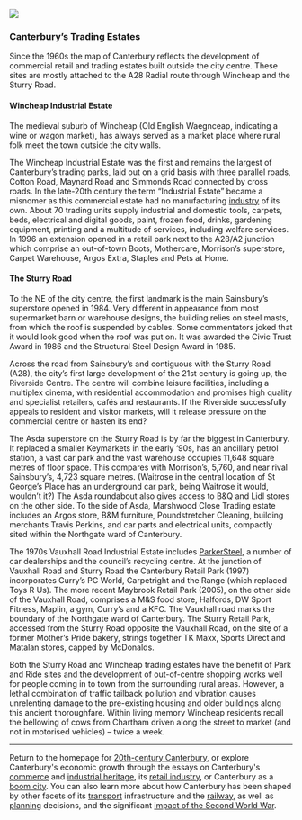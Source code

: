 <a href="https://www.kent-maps.online"><img src="https://kent-map.github.io/mdpress/juncture/ve-button.png"></a>
<param ve-config title="20th-century Canterbury: Trade" author="Richard Maltby" layout="vtl" banner="https://stor.artstor.org/stor/c35dcc83-8c83-4e82-8a7e-0d012287b919">

<param ve-entity eid="Q29303" aliases="Canterbury">
<param ve-entity eid="Q8023755" aliases="Wincheap">
<param ve-entity eid="Q279963" aliases="A28">
<param ve-entity eid="Q771734" aliases="Waitrose">
<param ve-entity eid="Q151954" aliases="Lidl">
<param ve-entity eid="Q152096" aliases="Sainsbury">
<param ve-entity eid="Q922344" aliases="Morrison">
<param ve-entity eid="Q136738" aliases="Mothercare">
<param ve-entity eid="Q4789707" aliases="Argos">
<param ve-entity eid="Q297410" aliases="Asda">
<param ve-entity eid="Q707602" aliases="B&Q">
<param ve-entity eid="Q106653436" aliases="superstore">

### Canterbury’s Trading Estates

Since the 1960s the map of Canterbury reflects the development of commercial retail and trading estates built outside the city centre. These sites are mostly attached to the A28 Radial route through Wincheap and the Sturry Road.
<param ve-map center="Q8023755" zoom="15">

#### Wincheap Industrial Estate

The medieval suburb of Wincheap (Old English Waegnceap, indicating a wine or wagon market), has always served as a market place where rural folk meet the town outside the city walls.
<param ve-map center="Q8023755" zoom="15">

The Wincheap Industrial Estate was the first and remains the largest of Canterbury’s trading parks, laid out on a grid basis with three parallel roads, Cotton Road, Maynard Road and Simmonds Road connected by cross roads. In the late-20th century the term “Industrial Estate” became a misnomer as this commercial estate had no manufacturing [industry](/canterbury/20c-canterbury-industrial) of its own. About 70 trading units supply industrial and domestic tools, carpets, beds, electrical and digital goods, paint, frozen food, drinks, gardening equipment, printing and a multitude of services, including welfare services. In 1996 an extension opened in a retail park next to the A28/A2 junction which comprise an out-of-town Boots, Mothercare, Morrison’s superstore, Carpet Warehouse, Argos Extra, Staples and Pets at Home.
<param ve-image url="https://stor.artstor.org/stor/5dd13fa2-03ce-46d5-bd42-34901758643d" label="Wincheap Industrial Estate sign" attribution="Edward Crowther, by kind permission">
<param ve-image url="https://stor.artstor.org/stor/c871728f-4eb7-4287-a421-6c7ef0cd1922" label="Bamboo Tiger on the Wincheap Industrial Estate" attribution="Edward Crowther, by kind permission">

#### The Sturry Road

To the NE of the city centre, the first landmark is the main Sainsbury’s superstore opened in 1984. Very different in appearance from most supermarket barn or warehouse designs, the building relies on steel masts, from which the roof is suspended by cables. Some commentators joked that it would look good when the roof was put on. It was awarded the Civic Trust Award in 1986 and the Structural Steel Design Award in 1985.
<param ve-image url="https://d1nvj7b44vmgv4.cloudfront.net/w800/bra/SA_BRA_7_C_6_10hr.jpg" label="Design for the award-winning Sainsbury's Canterbury branch" attribution="Sainsbury Archive, open access">
<param ve-image url="https://upload.wikimedia.org/wikipedia/commons/a/a1/Sainsbury%27s_Supermarket%2C_Canterbury_-_geograph.org.uk_-_1332508.jpg" label="Sainsbury's Canterbury Branch" attribution="Andy Parrett, CC BY-SA 2.0, via Wikimedia Commons">
<param ve-map center="Q106653436" zoom="15">

Across the road from Sainsbury’s and contiguous with the Sturry Road (A28), the city’s first large development of the 21st century is going up, the Riverside Centre. The centre will combine leisure facilities, including a multiplex cinema, with residential accommodation and promises high quality and specialist retailers, cafés and restaurants. If the Riverside successfully appeals to resident and visitor markets, will it release pressure on the commercial centre or hasten its end?
<param ve-map center="51.2847334655167, 1.0856330040435993" zoom="15">

The Asda superstore on the Sturry Road is by far the biggest in Canterbury. It replaced a smaller Keymarkets in the early ‘90s, has an ancillary petrol station, a vast car park and the vast warehouse occupies 11,648 square metres of floor space. This compares with Morrison’s, 5,760, and near rival Sainsbury’s, 4,723 square metres. (Waitrose in the central location of St George’s Place has an underground car park, being Waitrose it would, wouldn’t it?) The Asda roundabout also gives access to B&Q and Lidl stores on the other side. To the side of Asda, Marshwood Close Trading estate includes  an Argos store, B&M furniture, Poundstretcher Cleaning, building merchants Travis Perkins, and car parts and electrical units, compactly sited within the Northgate ward of Canterbury.
<param ve-image url="https://stor.artstor.org/stor/ff1f22f6-520c-4a56-aa44-9760c672b0ee" label="Asda store, Sturry Road" attribution="Michelle Crowther, by kind permission">
<param ve-map center="51.290767640814764, 1.096315384761285" zoom="15">

The 1970s Vauxhall Road Industrial Estate includes [ParkerSteel](/canterbury/20c-canterbury-industrial), a number of car dealerships and the council’s recycling centre. At the junction of Vauxhall Road and Sturry Road the Canterbury Retail Park (1997) incorporates Curry’s PC World, Carpetright and the Range (which replaced Toys R Us). The more recent Maybrook Retail Park (2005), on the other side of the Vauxhall Road, comprises a M&S food store, Halfords, DW Sport Fitness, Maplin, a gym, Curry’s and a KFC. The Vauxhall road marks the boundary of the Northgate ward of Canterbury. The Sturry Retail Park, accessed from the Sturry Road opposite the Vauxhall Road, on the site of a former Mother’s Pride bakery, strings together TK Maxx, Sports Direct and Matalan stores, capped by McDonalds.
<param ve-image url="https://stor.artstor.org/stor/71e99860-a9d4-4204-a59e-ddb2c508ef98" label="Sturry Retail Park" attribution="Michelle Crowther, by kind permission">
<param ve-image url="https://stor.artstor.org/stor/8d8e4096-14f4-4413-bbb3-948eb0b7bc74" label="Curry's PC World on Sturry Retail Park" attribution="Michelle Crowther, by kind permission">
<param ve-map center="51.29324863701778, 1.103576571434407" zoom="15">

Both the Sturry Road and Wincheap trading estates have the benefit of Park and Ride sites and the development of out-of-centre shopping works well for people coming in to town from the surrounding rural areas. However, a lethal combination of traffic tailback pollution and vibration causes unrelenting damage to the pre-existing housing and older buildings along this ancient thoroughfare. Within living memory Wincheap residents recall the bellowing of cows from Chartham driven along the street to market (and not in motorised vehicles) – twice a week.
<param ve-map center="51.29388599827786, 1.1088229722985128" zoom="15">

***

Return to the homepage for [20th-century Canterbury](/canterbury/20c-canterbury-home), or explore Canterbury's economic growth through the essays on Canterbury's [commerce](/canterbury/20c-canterbury-commerce) and [industrial heritage](/canterbury/20c-canterbury-industrial), its [retail industry](/canterbury/20c-canterbury-retail-store), or Canterbury as a [boom city](/canterbury/20c-canterbury-boom-city). You can also learn more about how Canterbury has been shaped by other facets of its [transport](/canterbury/20c-canterbury-transport) infrastructure and the [railway](canterbury/20c-canterbury-railway), as well as [planning](/canterbury/20c-canterbury-planning) decisions, and the significant [impact of the Second World War](/canterbury/20c-canterbury-ww2).
<param ve-image url="https://upload.wikimedia.org/wikipedia/commons/thumb/0/02/Canterbury_Cathedral_-_Portal_Nave_Cross-spire.jpeg/1557px-Canterbury_Cathedral_-_Portal_Nave_Cross-spire.jpeg" label="Canterbury Cathedral" attribution="Hans Musil, CC BY-SA 4.0"> 
